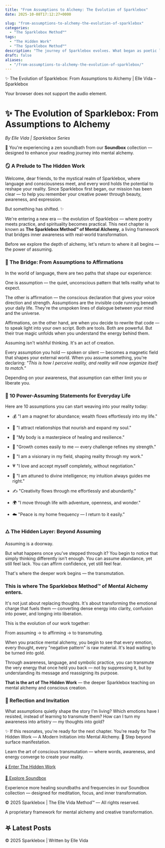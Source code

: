 ```yaml
---
title: "From Assumptions to Alchemy: The Evolution of Sparklebox"
date: 2025-10-08T17:12:27+0000

slug: "from-assumptions-to-alchemy-the-evolution-of-sparklebox"
categories:
  - "The Sparklebox Method™"
tags:
  - "The Hidden Work"
  - "The Sparklebox Method™"
description: "The journey of Sparklebox evolves. What began as poetic language and self-affirmation now transforms into something deeper — The Sparklebox Method™ of Mental Alchemy. Discover how awareness, intention, and language transmute ordinary thought into gold. Step beyond assumptions and into the art of conscious creation — where every word becomes a spell and every realization, a new beginning."
draft: false
aliases:
  - "/from-assumptions-to-alchemy-the-evolution-of-sparklebox/"
---
```

✨ The Evolution of Sparklebox: From Assumptions to Alchemy | Elle Vida – Sparklebox

Your browser does not support the audio element.

# ✨ The Evolution of Sparklebox: From Assumptions to Alchemy

*By Elle Vida | Sparklebox Series*

🎵 You're experiencing a zen soundbath from our **Soundbox** collection — designed to enhance your reading journey into mental alchemy.

### 🪞 A Prelude to The Hidden Work

Welcome, dear friends, to the mystical realm of Sparklebox, where language and consciousness meet, and every word holds the potential to reshape your reality. Since Sparklebox first began, our mission has been clear — to help you remember your creative power through beauty, awareness, and expression.

But something has shifted. ✨

We're entering a new era — the evolution of Sparklebox — where poetry meets practice, and spirituality becomes practical. This next chapter is known as **The Sparklebox Method™ of Mental Alchemy**, a living framework that bridges inner awareness with real-world transformation.

Before we explore the depth of alchemy, let's return to where it all begins — the power of assuming.

### 🌙 The Bridge: From Assumptions to Affirmations

In the world of language, there are two paths that shape our experience:

One is assumption — the quiet, unconscious pattern that tells reality what to expect.

The other is affirmation — the conscious declaration that gives your voice direction and strength. Assumptions are the invisible code running beneath your daily life. They're the unspoken lines of dialogue between your mind and the universe.

Affirmations, on the other hand, are when you decide to rewrite that code — to speak light into your own script. Both are tools. Both are powerful. But their true magic unfolds when you understand the energy behind them.

Assuming isn't wishful thinking. It's an act of creation.

Every assumption you hold — spoken or silent — becomes a magnetic field that shapes your external world. When you assume something, you're declaring: *"This is how I perceive reality, and reality will now organize itself to match."*

Depending on your awareness, that assumption can either limit you or liberate you.

### 💎 10 Power-Assuming Statements for Everyday Life

Here are 10 assumptions you can start weaving into your reality today:

  - 💰 "I am a magnet for abundance; wealth flows effortlessly into my life."

  - 💞 "I attract relationships that nourish and expand my soul."

  - 🌿 "My body is a masterpiece of healing and resilience."

  - 🌻 "Growth comes easily to me — every challenge refines my strength."

  - 🌟 "I am a visionary in my field, shaping reality through my work."

  - 💗 "I love and accept myself completely, without negotiation."

  - 🔮 "I am attuned to divine intelligence; my intuition always guides me right."

  - ✍️ "Creativity flows through me effortlessly and abundantly."

  - 🌍 "I move through life with adventure, openness, and wonder."

  - ☁️ "Peace is my home frequency — I return to it easily."

### 🜂 The Hidden Layer: Beyond Assuming

Assuming is a doorway.

But what happens once you've stepped through it? You begin to notice that simply thinking differently isn't enough. You can assume abundance, yet still feel lack. You can affirm confidence, yet still feel fear.

That's where the deeper work begins — the transmutation.

### This is where The Sparklebox Method™ of Mental Alchemy enters.

It's not just about replacing thoughts. It's about transforming the emotional charge that fuels them — converting dense energy into clarity, confusion into power, and longing into liberation.

This is the evolution of our work together:

From assuming → to affirming → to transmuting.

When you practice mental alchemy, you begin to see that every emotion, every thought, every "negative pattern" is raw material. It's lead waiting to be turned into gold.

Through awareness, language, and symbolic practice, you can transmute the very energy that once held you back — not by suppressing it, but by understanding its message and reassigning its purpose.

**That is the art of The Hidden Work** — the deeper Sparklebox teaching on mental alchemy and conscious creation.

### 💫 Reflection and Invitation

What assumptions quietly shape the story I'm living? Which emotions have I resisted, instead of learning to transmute them? How can I turn my awareness into artistry — my thoughts into gold?

✨ If this resonates, you're ready for the next chapter.
You're ready for The Hidden Work — A Modern Initiation into Mental Alchemy.
🌙 Step beyond surface manifestation.

Learn the art of conscious transmutation — where words, awareness, and energy converge to create your reality.

[🕯️ Enter The Hidden Work](https://sparklebox.blog/the-hidden-work-a-modern-initiation-into-mental-alchemy/)

[🎵 Explore Soundbox](https://sparklebox.blog/soundbox/)

  Experience more healing soundbaths and frequencies in our Soundbox collection — designed for meditation, focus, and inner transformation.

© 2025 Sparklebox | The Elle Vida Method™ — All rights reserved.

A proprietary framework for mental alchemy and creative transformation.

## 𖤐 Latest Posts

© 2025 Sparklebox | Written by Elle Vida